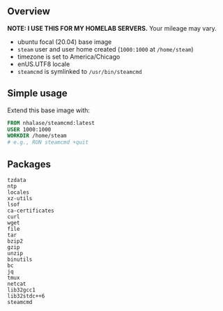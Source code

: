 ## Overview

**NOTE: I USE THIS FOR MY HOMELAB SERVERS.** Your mileage may vary.

- ubuntu focal (20.04) base image
- `steam` user and user home created (`1000:1000` at `/home/steam`)
- timezone is set to America/Chicago
- enUS.UTF8 locale
- `steamcmd` is symlinked to `/usr/bin/steamcmd`

## Simple usage

Extend this base image with:

```dockerfile
FROM nhalase/steamcmd:latest
USER 1000:1000
WORKDIR /home/steam
# e.g., RUN steamcmd +quit
```

## Packages

```plain
tzdata
ntp
locales
xz-utils
lsof
ca-certificates
curl
wget
file
tar
bzip2
gzip
unzip
binutils
bc
jq
tmux
netcat
lib32gcc1
lib32stdc++6
steamcmd
```
